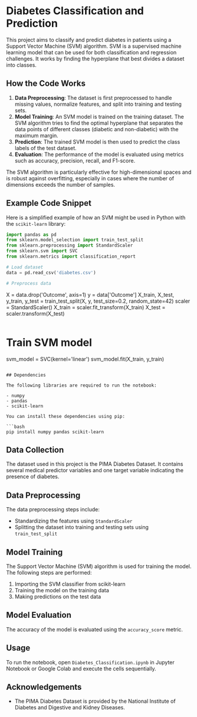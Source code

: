 # Diabetes Classification and Prediction

This project aims to classify and predict diabetes in patients using a Support Vector Machine (SVM) algorithm. SVM is a supervised machine learning model that can be used for both classification and regression challenges. It works by finding the hyperplane that best divides a dataset into classes.

## How the Code Works

1. **Data Preprocessing**: The dataset is first preprocessed to handle missing values, normalize features, and split into training and testing sets.
2. **Model Training**: An SVM model is trained on the training dataset. The SVM algorithm tries to find the optimal hyperplane that separates the data points of different classes (diabetic and non-diabetic) with the maximum margin.
3. **Prediction**: The trained SVM model is then used to predict the class labels of the test dataset.
4. **Evaluation**: The performance of the model is evaluated using metrics such as accuracy, precision, recall, and F1-score.

The SVM algorithm is particularly effective for high-dimensional spaces and is robust against overfitting, especially in cases where the number of dimensions exceeds the number of samples.

## Example Code Snippet

Here is a simplified example of how an SVM might be used in Python with the `scikit-learn` library:

```python
import pandas as pd
from sklearn.model_selection import train_test_split
from sklearn.preprocessing import StandardScaler
from sklearn.svm import SVC
from sklearn.metrics import classification_report

# Load dataset
data = pd.read_csv('diabetes.csv')

# Preprocess data

```
X = data.drop('Outcome', axis=1)
y = data['Outcome']
X_train, X_test, y_train, y_test = train_test_split(X, y, test_size=0.2, random_state=42)
scaler = StandardScaler()
X_train = scaler.fit_transform(X_train)
X_test = scaler.transform(X_test)

```
```
# Train SVM model
svm_model = SVC(kernel='linear')
svm_model.fit(X_train, y_train)
```

## Dependencies

The following libraries are required to run the notebook:

- numpy
- pandas
- scikit-learn

You can install these dependencies using pip:

```bash
pip install numpy pandas scikit-learn
```

## Data Collection

The dataset used in this project is the PIMA Diabetes Dataset. It contains several medical predictor variables and one target variable indicating the presence of diabetes.

## Data Preprocessing

The data preprocessing steps include:

- Standardizing the features using `StandardScaler`
- Splitting the dataset into training and testing sets using `train_test_split`

## Model Training

The Support Vector Machine (SVM) algorithm is used for training the model. The following steps are performed:

1. Importing the SVM classifier from scikit-learn
2. Training the model on the training data
3. Making predictions on the test data

## Model Evaluation

The accuracy of the model is evaluated using the `accuracy_score` metric.

## Usage

To run the notebook, open `Diabetes_Classification.ipynb` in Jupyter Notebook or Google Colab and execute the cells sequentially.


## Acknowledgements

- The PIMA Diabetes Dataset is provided by the National Institute of Diabetes and Digestive and Kidney Diseases.

